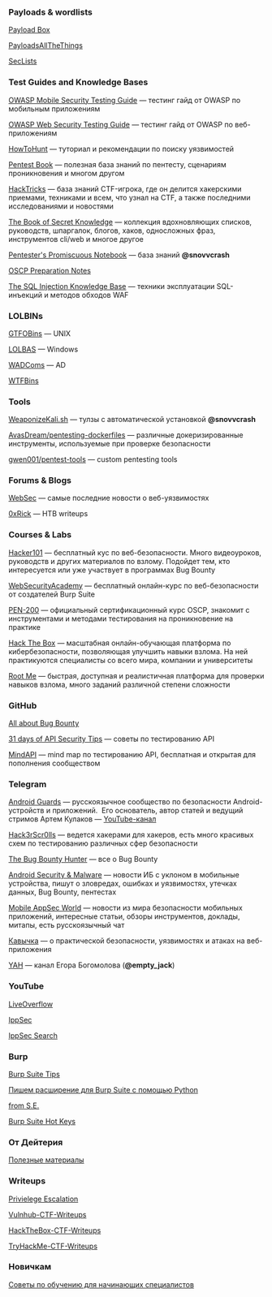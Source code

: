 ### Payloads & wordlists
[Payload Box](https://github.com/payloadbox)

[PayloadsAllTheThings](https://github.com/swisskyrepo/PayloadsAllTheThings)

[SecLists](https://github.com/danielmiessler/SecLists)

### Test Guides and Knowledge Bases
[OWASP Mobile Security Testing Guide](https://owasp.org/www-project-mobile-security-testing-guide/) — тестинг гайд от OWASP по мобильным приложениям

[OWASP Web Security Testing Guide](https://owasp.org/www-project-web-security-testing-guide/) — тестинг гайд от OWASP по веб-приложениям

[HowToHunt](https://kathan19.gitbook.io/howtohunt/) — туториал и рекомендации по поиску уязвимостей

[Pentest Book](https://pentestbook.six2dez.com/) — полезная база знаний по пентесту, сценариям проникновения и многом другом

[HackTricks](https://book.hacktricks.xyz/) — база знаний CTF-игрока, где он делится хакерскими приемами, техниками и всем, что узнал на CTF, а также последними исследованиями и новостями

[The Book of Secret Knowledge](https://github.com/trimstray/the-book-of-secret-knowledge) — коллекция вдохновляющих списков, руководств, шпаргалок, блогов, хаков, односложных фраз, инструментов cli/web и многое другое

[Pentester's Promiscuous Notebook](https://ppn.snovvcrash.rocks/) — база знаний **@snovvcrash**

[OSCP Preparation Notes](https://oscpnotes.infosecsanyam.in/)

[The SQL Injection Knowledge Base](https://websec.ca/kb/sql_injection) — техники эксплуатации SQL-инъекций и методов обходов WAF

### LOLBINs
[GTFOBins](https://gtfobins.github.io/) — UNIX

[LOLBAS](https://lolbas-project.github.io/#) — Windows

[WADComs](https://wadcoms.github.io/) — AD

[WTFBins](https://wtfbins.wtf/)

### Tools
[WeaponizeKali.sh](https://penetrarnya-tm.github.io/WeaponizeKali.sh/) — тулзы с автоматической установкой **@snovvcrash**

[AvasDream/pentesting-dockerfiles](https://github.com/AvasDream/pentesting-dockerfiles) — различные докеризированные инструменты, используемые при проверке безопасности

[gwen001/pentest-tools](https://github.com/gwen001/pentest-tools) — custom pentesting tools

### Forums & Blogs

[WebSec](https://www.reddit.com/r/websec/) — самые последние новости о веб-уязвимостях

[0xRick](https://0xrick.github.io) — HTB writeups

### Courses & Labs
[Hacker101](https://www.hackerone.com/for-hackers/hacker-101) — бесплатный кус по веб-безопасности. Много видеоуроков, руководств и других материалов по взлому. Подойдет тем, кто интересуется или уже участвует в программах Bug Bounty

[WebSecurityAcademy](https://portswigger.net/web-security) — бесплатный онлайн-курс по веб-безопасности от создателей Burp Suite

[PEN-200](https://www.offensive-security.com/pwk-oscp/#about-pwk) — официальный сертификационный курс OSCP, знакомит с инструментами и методами тестирования на проникновение на практике

[Hack The Box](https://www.hackthebox.eu/) — масштабная онлайн-обучающая платформа по кибербезопасности, позволяющая улучшить навыки взлома. На ней практикуются специалисты со всего мира, компании и университеты

[Root Me](https://www.root-me.org/) — быстрая, доступная и реалистичная платформа для проверки навыков взлома, много заданий различной степени сложности

### GitHub
[All about Bug Bounty](https://github.com/daffainfo/AllAboutBugBounty)

[31 days of API Security Tips](https://github.com/inonshk/31-days-of-API-Security-Tips) — советы по тестированию API

[MindAPI](https://github.com/dsopas/MindAPI) — mind map по тестированию API, бесплатная и открытая для пополнения сообществом

### Telegram
[Android Guards](https://t.me/android_guards) — русскоязычное сообщество по безопасности Android-устройств и приложений.  Его основатель, автор статей и ведущий стримов Артем Кулаков — [YouTube-канал](https://www.youtube.com/channel/UC2VONdPZLg_TisPi9thxLYA)

[Hack3rScr0lls](https://t.me/hackerscrolls) — ведется хакерами для хакеров, есть много красивых схем по тестированию различных сфер безопасности

[The Bug Bounty Hunter](https://t.me/thebugbountyhunter) — все о Bug Bounty

[Android Security & Malware](https://t.me/androidMalware) — новости ИБ с уклоном в мобильные устройства, пишут о зловредах, ошибках и уязвимостях, утечках данных, Bug Bounty, пентестах

[Mobile AppSec World](https://t.me/mobile_appsec_world) — новости из мира безопасности мобильных приложений, интересные статьи, обзоры инструментов, доклады, митапы, есть русскоязычный чат

[Кавычка](https://t.me/webpwn) — о практической безопасности, уязвимостях и атаках на веб-приложения

[YAH](http://t.me/YAH_Channel) — канал Егора Богомолова (**@empty_jack**)

### YouTube
[LiveOverflow](https://www.youtube.com/c/LiveOverflow)

[IppSec](https://www.youtube.com/c/ippsec)

[IppSec Search](https://ippsec.rocks/?#)

### Burp
[Burp Suite Tips](https://habr.com/ru/post/510612/)

[Пишем расширение для Burp Suite с помощью Python](https://habr.com/ru/post/546476/)

[from S.E.](https://t.me/Social_engineering/2037)

[Burp Suite Hot Keys](https://github.com/rinetd/BurpSuite-1/blob/master/CheatSheet.md)

### От Дейтерия
[Полезные материалы](https://deiteriy.notion.site/a18b5a09ad8a42af9517c8c152b017ae)

### Writeups
[Privielege Escalation](https://github.com/Ignitetechnologies/Privilege-Escalation)

[Vulnhub-CTF-Writeups](https://github.com/Ignitetechnologies/Vulnhub-CTF-Writeups)

[HackTheBox-CTF-Writeups](https://github.com/Ignitetechnologies/HackTheBox-CTF-Writeups)

[TryHackMe-CTF-Writeups](https://github.com/Ignitetechnologies/TryHackMe-CTF-Writeups)

### Новичкам
[Советы по обучению для начинающих специалистов](https://github.com/0x3301/kb/blob/master/beginners.md)

